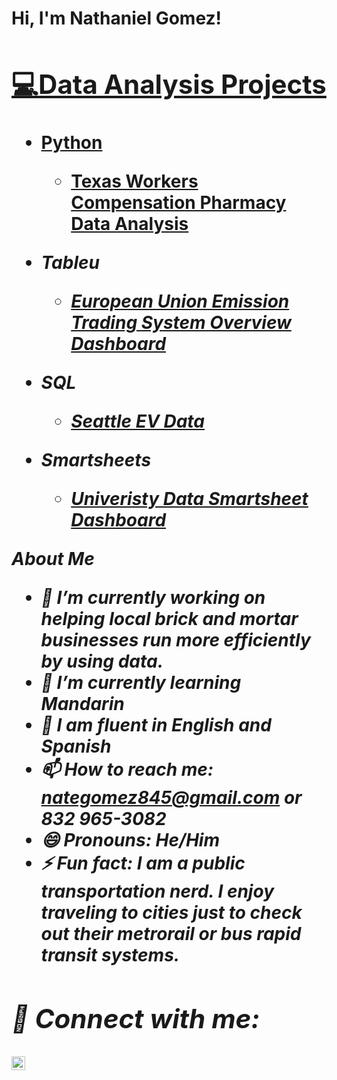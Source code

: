 <h1>Hi, I'm Nathaniel Gomez! <br/><a href="https://github.com/nategomez832/Nathaniel-Gomez-Resume-Data-Analyst/edit/main/README.md)</a>, <a href="https//www.linkedin.com/in/nathaniel-gomez-29952128l</a>
<h2> 💻Data Analysis Projects </h2>


- <b>Python</b>
   - [Texas Workers Compensation Pharmacy Data Analysis](https://github.com/nategomez832/Python-TX-Workers-Comp-Data-Analysis) <b><i>
- <b>Tableu</b>
   - [European Union Emission Trading System Overview Dashboard](https://github.com/nategomez832/Tableau-Project/blob/main/README.md) <b><i>


- <b>SQL</b>
   -  [ Seattle EV Data](https://github.com/nategomez832/HyundaiSeattlesql/blob/main/README.md)

 
- <b>Smartsheets</b>
   - [Univeristy Data Smartsheet Dashboard ](https://github.com/nategomez832/smartsheetuniveristy/blob/main/README.md)



About Me 
- 🔭 I’m currently working on helping local brick and mortar businesses run more efficiently by using data.
- 🌱 I’m currently learning Mandarin
- 💬 I am fluent in English and Spanish
- 📫 How to reach me: nategomez845@gmail.com or 832 965-3082
- 😄 Pronouns: He/Him
- ⚡ Fun fact: I am a public transportation nerd. I enjoy traveling to cities just to check out their metrorail or bus rapid transit systems.



<h2> 🤳 Connect with me:</h2>

[<img align="left" alt="Nathaniel Gomez | LinkedIn" width="22px" src="https://cdn.jsdelivr.net/npm/simple-icons@v3/icons/linkedin.svg" />][linkedin]



[linkedin]: https://linkedin.com/in/nathaniel-gomez-29952128
<!--
**NathanielGomezResume** is a ✨ _special_ ✨ repository because its `README.md` (this file) appears on your GitHub profile.

Here are some ideas to get you started:


-->

